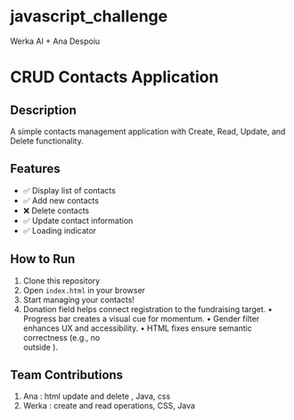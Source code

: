 # javascript_challenge
Werka AI + Ana Despoiu

# CRUD Contacts Application

## Description
A simple contacts management application with Create, Read, Update, and Delete functionality.

## Features
- ✅ Display list of contacts
- ✅ Add new contacts
- ❌ Delete contacts
- ✅ Update contact information 
- ✅ Loading indicator


## How to Run
1. Clone this repository
2. Open `index.html` in your browser
3. Start managing your contacts!
4. Donation field helps connect registration to the fundraising target.
	•	Progress bar creates a visual cue for momentum.
	•	Gender filter enhances UX and accessibility.
	•	HTML fixes ensure semantic correctness (e.g., no <div> outside <body>).


## Team Contributions
1. Ana : html update and delete , Java, css 
2. Werka : create and read operations, CSS, Java 




